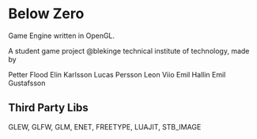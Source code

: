 Below Zero
================
Game Engine written in OpenGL.

A student game project @blekinge technical institute of technology, made by

Petter Flood
Elin Karlsson
Lucas Persson
Leon Viio
Emil Hallin
Emil Gustafsson

Third Party Libs
----------------

GLEW, GLFW, GLM, ENET, FREETYPE, LUAJIT, STB_IMAGE 
